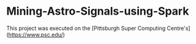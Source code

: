 # Mining-Astro-Signals-using-Spark

This project was executed on the [Pittsburgh Super Computing Centre's] (https://www.psc.edu/)
